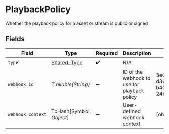 # PlaybackPolicy

Whether the playback policy for a asset or stream is public or signed


## Fields

| Field                                        | Type                                         | Required                                     | Description                                  | Example                                      |
| -------------------------------------------- | -------------------------------------------- | -------------------------------------------- | -------------------------------------------- | -------------------------------------------- |
| `type`                                       | [Shared::Type](../../models/shared/type.md)  | :heavy_check_mark:                           | N/A                                          |                                              |
| `webhook_id`                                 | *T.nilable(String)*                          | :heavy_minus_sign:                           | ID of the webhook to use for playback policy | 3e02c844-d364-4d48-b401-24b2773b5d6c         |
| `webhook_context`                            | T::Hash[Symbol, *Object*]                    | :heavy_minus_sign:                           | User-defined webhook context                 | [object Object]                              |